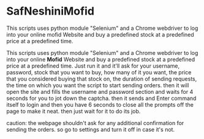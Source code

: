 # SafNeshiniMofid
This scripts uses python module "Selenium" and a Chrome webdriver to log into your online mofid Website and buy a predefined stock at a predefined price at a predefined time.

This scripts uses python module "Selenium" and a Chrome webdriver to log into your online **Mofid** Website and buy a predefined stock at a predefined price at a predefined time.
Just run it and it'll ask for your username, password, stock that you want to buy, how many of it you want, the price that you considered buying that stock on, the duration of sending requests, the time on which you want the script to start sending orders. then it will open the site and fills the username and password section and waits for 4 seconds for you to jot down the captcha. then it sends and Enter command itself to login and then you have 6 seconds to close all the prompts off the page to make it neat. then just wait for it to do its job.

caution: the webpage shouldn't ask for any additional confirmation for sending the orders. so go to settings and turn it off in case it's not.
